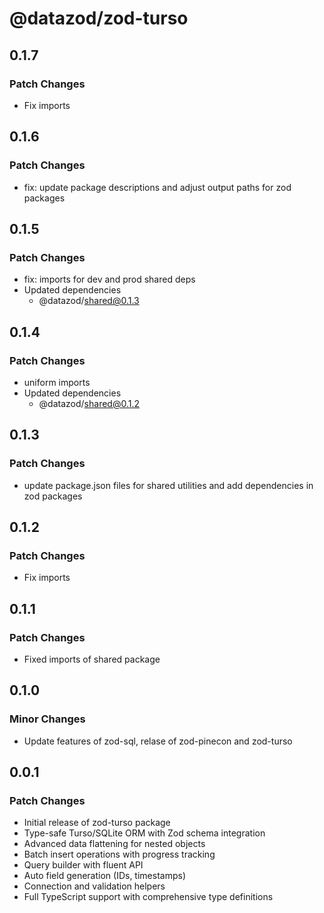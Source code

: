 # @datazod/zod-turso

## 0.1.7

### Patch Changes

- Fix imports

## 0.1.6

### Patch Changes

- fix: update package descriptions and adjust output paths for zod packages

## 0.1.5

### Patch Changes

- fix: imports for dev and prod shared deps
- Updated dependencies
  - @datazod/shared@0.1.3

## 0.1.4

### Patch Changes

- uniform imports
- Updated dependencies
  - @datazod/shared@0.1.2

## 0.1.3

### Patch Changes

- update package.json files for shared utilities and add dependencies in zod packages

## 0.1.2

### Patch Changes

- Fix imports

## 0.1.1

### Patch Changes

- Fixed imports of shared package

## 0.1.0

### Minor Changes

- Update features of zod-sql, relase of zod-pinecon and zod-turso

## 0.0.1

### Patch Changes

- Initial release of zod-turso package
- Type-safe Turso/SQLite ORM with Zod schema integration
- Advanced data flattening for nested objects
- Batch insert operations with progress tracking
- Query builder with fluent API
- Auto field generation (IDs, timestamps)
- Connection and validation helpers
- Full TypeScript support with comprehensive type definitions
